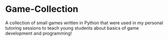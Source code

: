 # Game-Collection

A collection of small games written in Python that were used in my personal tutoring sessions to teach young students about basics of game development and programming!

